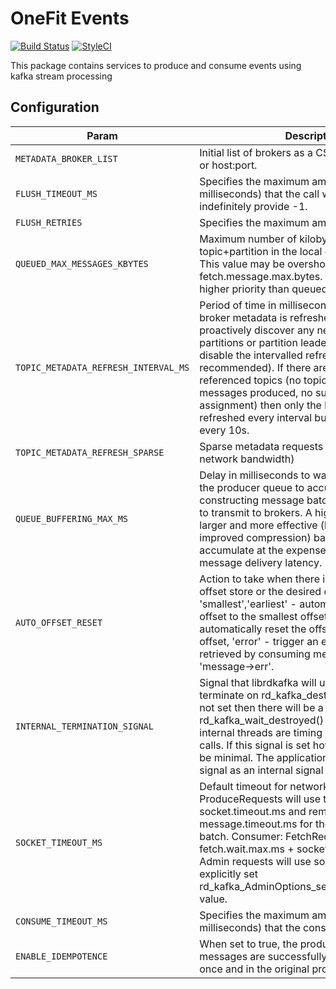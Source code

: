 # OneFit Events

[![Build Status](https://travis-ci.com/onefit/base.svg?token=yyNHsRRTPoEN35wt46sb&branch=master)](https://travis-ci.com/onefit/base)
[![StyleCI](https://styleci.io/repos/221408130/shield?branch=master)](https://styleci.io/repos/221408130)

This package contains services to produce and consume events using kafka stream processing

## Configuration
| Param | Description | Type | Default |
| --- | --- | --- | --- |
| `METADATA_BROKER_LIST` | Initial list of brokers as a CSV list of broker host or host:port. | string | localhost:9092 |
| `FLUSH_TIMEOUT_MS` | Specifies the maximum amount of time (in milliseconds) that the call will block. To wait indefinitely provide -1. | integer | 10000 |
| `FLUSH_RETRIES` | Specifies the maximum amount of flush retries. | integer | 10 |
| `QUEUED_MAX_MESSAGES_KBYTES` | 	Maximum number of kilobytes per topic+partition in the local consumer queue. This value may be overshot by fetch.message.max.bytes. This property has higher priority than queued.min.messages. | integer | 1048576 |
| `TOPIC_METADATA_REFRESH_INTERVAL_MS` | Period of time in milliseconds at which topic and broker metadata is refreshed in order to proactively discover any new brokers, topics, partitions or partition leader changes. Use -1 to disable the intervalled refresh (not recommended). If there are no locally referenced topics (no topic objects created, no messages produced, no subscription or no assignment) then only the broker list will be refreshed every interval but no more often than every 10s. | integer | 300000 |
| `TOPIC_METADATA_REFRESH_SPARSE` | Sparse metadata requests (consumes less network bandwidth) | boolean | true |
| `QUEUE_BUFFERING_MAX_MS` | Delay in milliseconds to wait for messages in the producer queue to accumulate before constructing message batches (MessageSets) to transmit to brokers. A higher value allows larger and more effective (less overhead, improved compression) batches of messages to accumulate at the expense of increased message delivery latency. | float | 0.5 |
| `AUTO_OFFSET_RESET` | Action to take when there is no initial offset in offset store or the desired offset is out of range: 'smallest','earliest' - automatically reset the offset to the smallest offset, 'largest','latest' - automatically reset the offset to the largest offset, 'error' - trigger an error which is retrieved by consuming messages and checking 'message->err'. | enum (smallest, earliest, beginning, largest, latest, end, error) | smallest
| `INTERNAL_TERMINATION_SIGNAL` | Signal that librdkafka will use to quickly terminate on rd_kafka_destroy(). If this signal is not set then there will be a delay before rd_kafka_wait_destroyed() returns true as internal threads are timing out their system calls. If this signal is set however the delay will be minimal. The application should mask this signal as an internal signal handler is installed. | integer | 29 |
| `SOCKET_TIMEOUT_MS` | Default timeout for network requests. Producer: ProduceRequests will use the lesser value of socket.timeout.ms and remaining message.timeout.ms for the first message in the batch. Consumer: FetchRequests will use fetch.wait.max.ms + socket.timeout.ms. Admin: Admin requests will use socket.timeout.ms or explicitly set rd_kafka_AdminOptions_set_operation_timeout() value. | integer | 60000 |
| `CONSUME_TIMEOUT_MS` | Specifies the maximum amount of time (in milliseconds) that the consume call will block | integer | 120000 |
| `ENABLE_IDEMPOTENCE` | When set to true, the producer will ensure that messages are successfully produced exactly once and in the original produce order. | boolean | false |
